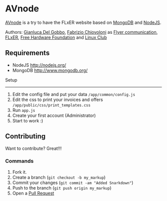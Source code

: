 AVnode
=============

[AVnode](https://github.com/gianlucadelgobbo/avnode) is a try to have the FLxER website based on [MongoDB](http://www.mongodb.org/) and [NodeJS](http://nodejs.org/).

Authors: [Gianluca Del Gobbo](https://github.com/gianlucadelgobbo/), [Fabrizio Chiovoloni](https://github.com/kennyff92) as [Flyer communication](http://www.flyer.it), [FLxER](https://flxer.net), [Free Hardware Foundation](http://fhf.it) and [Linux Club](http://linux-club.org/)

Requirements
------------

* NodeJS http://nodejs.org/
* MongoDB http://www.mongodb.org/


Setup

------------

1. Edit the config file and put your data `/app/common/config.js`
2. Edit the css to print your invoices and offers `/app/public/css/print_templates.css`
3. Run `app.js`
4. Create your first account (Administrator)
5. Start to work :)


Contributing
------------

Want to contribute? Great!!!


### Commands

1. Fork it.
2. Create a branch (`git checkout -b my_markup`)
3. Commit your changes (`git commit -am "Added Snarkdown"`)
4. Push to the branch (`git push origin my_markup`)
5. Open a [Pull Request](https://github.com/gianlucadelgobbo/avnode)
